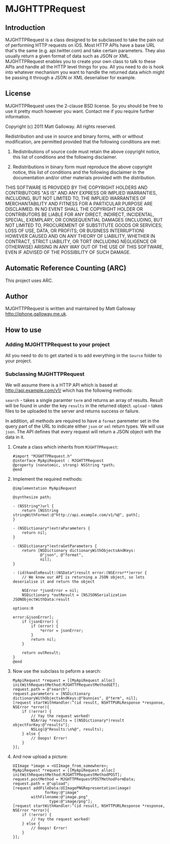# MJGHTTPRequest

## Introduction

MJGHTTPRequest is a class designed to be subclassed to take the pain out of performing HTTP 
requests on iOS. Most HTTP APIs have a base URL that's the same (e.g. api.twitter.com) and take 
certain parameters. They also usually return a given format of data such as JSON or XML. 
MJGHTTPRequest enables you to create your own class to talk to these APIs and handle all the HTTP 
level things for you. All you need to do is hook into whatever mechanism you want to handle the 
returned data which might be passing it through a JSON or XML deserialiser for example.

## License

MJGHTTPRequest uses the 2-clause BSD license. So you should be free to use it pretty much however 
you want. Contact me if you require further information.

Copyright (c) 2011 Matt Galloway. All rights reserved.

Redistribution and use in source and binary forms, with or without
modification, are permitted provided that the following conditions are met:

1. Redistributions of source code must retain the above copyright notice, this
list of conditions and the following disclaimer.

2. Redistributions in binary form must reproduce the above copyright notice,
this list of conditions and the following disclaimer in the documentation
and/or other materials provided with the distribution.

THIS SOFTWARE IS PROVIDED BY THE COPYRIGHT HOLDERS AND CONTRIBUTORS "AS IS"
AND ANY EXPRESS OR IMPLIED WARRANTIES, INCLUDING, BUT NOT LIMITED TO, THE
IMPLIED WARRANTIES OF MERCHANTABILITY AND FITNESS FOR A PARTICULAR PURPOSE ARE
DISCLAIMED. IN NO EVENT SHALL THE COPYRIGHT HOLDER OR CONTRIBUTORS BE LIABLE
FOR ANY DIRECT, INDIRECT, INCIDENTAL, SPECIAL, EXEMPLARY, OR CONSEQUENTIAL
DAMAGES (INCLUDING, BUT NOT LIMITED TO, PROCUREMENT OF SUBSTITUTE GOODS OR
SERVICES; LOSS OF USE, DATA, OR PROFITS; OR BUSINESS INTERRUPTION) HOWEVER
CAUSED AND ON ANY THEORY OF LIABILITY, WHETHER IN CONTRACT, STRICT LIABILITY,
OR TORT (INCLUDING NEGLIGENCE OR OTHERWISE) ARISING IN ANY WAY OUT OF THE USE
OF THIS SOFTWARE, EVEN IF ADVISED OF THE POSSIBILITY OF SUCH DAMAGE.

## Automatic Reference Counting (ARC)

This project uses ARC.

## Author

MJGHTTPRequest is written and maintained by Matt Galloway <http://iphone.galloway.me.uk>.

## How to use

### Adding MJGHTTPRequest to your project ###

All you need to do to get started is to add everything in the `Source` folder to your project.

### Subclassing MJGHTTPRequest ###

We will assume there is a HTTP API which is based at http://api.example.com/v1/ which has the 
following methods:

`search` - takes a single paramter `term` and returns an array of results. Result will be found in 
under the key `results` in the returned object.
`upload` - takes files to be uploaded to the server and returns success or failure.

In addition, all methods are required to have a `format` paremeter set in the query part of the URL 
to indicate either `json` or `xml` return types. We will use `json`. The API defines that every 
request will return a JSON object with the data in it.

 1. Create a class which inherits from `MJGHTTPRequest`:

        #import "MJGHTTPRequest.h"
        @interface MyApiRequest : MJGHTTPRequest
        @property (nonatomic, strong) NSString *path;
        @end

 1. Implement the required methods:

        @implementation MyApiRequest
        
        @synthesize path;
        
        - (NSString*)url {
            return [NSString stringWithFormat:@"http://api.example.com/v1/%@", path];
        }
        
        - (NSDictionary*)extraParameters {
            return nil;
        }
        
        - (NSDictionary*)extraGetParameters {
            return [NSDictionary dictionaryWithObjectsAndKeys:
                    @"json", @"format",
                    nil];
        }
        
        - (id)handleResult:(NSData*)result error:(NSError**)error {
            // We know our API is returning a JSON object, so lets deserialise it and return the object
            
            NSError *jsonError = nil;
            NSDictionary *outResult = [NSJSONSerialization JSONObjectWithData:result 
                                                                      options:0 
                                                                        error:&jsonError];
            if (jsonError) {
                if (error) {
                    *error = jsonError;
                }
                return nil;
            }
            
            return outResult;
        }
        @end

 1. Now use the subclass to peform a search:

        MyApiRequest *request = [[MyApiRequest alloc] initWithRequestMethod:MJGHTTPRequestMethodGET];
        request.path = @"search";
        request.parameters = [NSDictionary dictionaryWithObjectsAndKeys:@"bunnies", @"term", nil];
        [request startWithHandler:^(id result, NSHTTPURLResponse *response, NSError *error){
            if (!error) {
                // Yay the request worked!
                NSArray *results = [(NSDictionary*)result objectForKey:@"results"];
                NSLog(@"Results:\n%@", results);
            } else {
                // Ooops! Error!
            }
        }];

 1. And now upload a picture:

        UIImage *image = <UIImage_from_somewhere>;
        MyApiRequest *request = [[MyApiRequest alloc] initWithRequestMethod:MJGHTTPRequestMethodPOST];
        request.postMethod = MJGHTTPRequestPOSTMethodFormData;
        request.path = @"upload";
        [request addFileData:UIImagePNGRepresentation(image) 
                      forKey:@"image" 
                withFilename:@"image.png" 
                        type:@"image/png"];
        [request startWithHandler:^(id result, NSHTTPURLResponse *response, NSError *error){
            if (!error) {
                // Yay the request worked!
            } else {
                // Ooops! Error!
            }
        }];
